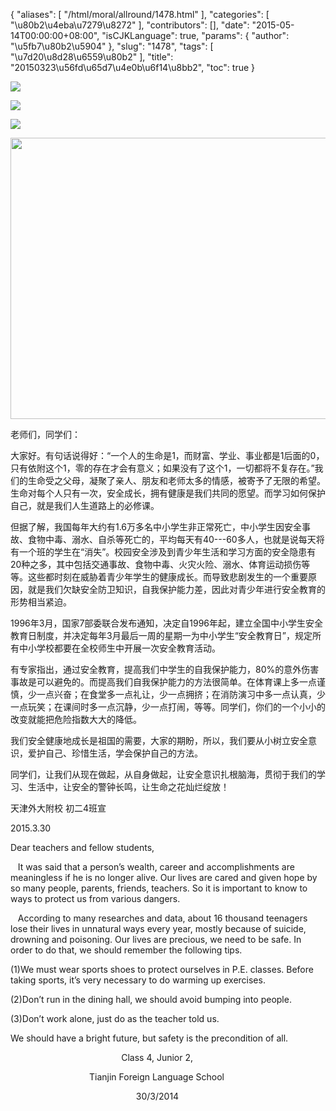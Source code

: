 {
    "aliases": [
        "/html/moral/allround/1478.html"
    ],
    "categories": [
        "\u80b2\u4eba\u7279\u8272"
    ],
    "contributors": [],
    "date": "2015-05-14T00:00:00+08:00",
    "isCJKLanguage": true,
    "params": {
        "author": "\u5fb7\u80b2\u5904"
    },
    "slug": "1478",
    "tags": [
        "\u7d20\u8d28\u6559\u80b2"
    ],
    "title": "20150323\u56fd\u65d7\u4e0b\u6f14\u8bb2",
    "toc": true
}


<img
    src="http://www.tfls.cn/images/150514/6-150514102F51N.jpg"
    style="display:block;margin-left:auto;margin-right:auto;"
    decoding="async"
    fetchpriority="auto"
    loading="lazy"
/>




  







<img
    src="http://www.tfls.cn/images/150514/6-150514102F5610.jpg"
    style="display:block;margin-left:auto;margin-right:auto;"
    decoding="async"
    fetchpriority="auto"
    loading="lazy"
/>




  







<img
    src="http://www.tfls.cn/images/150514/6-150514102F55G.jpg"
    style="display:block;margin-left:auto;margin-right:auto;"
    decoding="async"
    fetchpriority="auto"
    loading="lazy"
/>  






  







<img
    src="https://cdn.tfls.online/mirror/full/2d45100a4795ad67bc083b3af7c1a3f38f7a58d2.jpg"
    style="display:block;margin-left:auto;margin-right:auto;"
    decoding="async"
    fetchpriority="auto"
    loading="lazy"
    height="450"
    width="600"
/>  






  






老师们，同学们：




大家好。有句话说得好：“一个人的生命是1，而财富、学业、事业都是1后面的0，只有依附这个1，零的存在才会有意义；如果没有了这个1，一切都将不复存在。”我们的生命受之父母，凝聚了亲人、朋友和老师太多的情感，被寄予了无限的希望。生命对每个人只有一次，安全成长，拥有健康是我们共同的愿望。而学习如何保护自己，就是我们人生道路上的必修课。




但据了解，我国每年大约有1.6万多名中小学生非正常死亡，中小学生因安全事故、食物中毒、溺水、自杀等死亡的，平均每天有40---60多人，也就是说每天将有一个班的学生在“消失”。校园安全涉及到青少年生活和学习方面的安全隐患有20种之多，其中包括交通事故、食物中毒、火灾火险、溺水、体育运动损伤等等。这些都时刻在威胁着青少年学生的健康成长。而导致悲剧发生的一个重要原因，就是我们欠缺安全防卫知识，自我保护能力差，因此对青少年进行安全教育的形势相当紧迫。




1996年3月，国家7部委联合发布通知，决定自1996年起，建立全国中小学生安全教育日制度，并决定每年3月最后一周的星期一为中小学生“安全教育日”，规定所有中小学校都要在全校师生中开展一次安全教育活动。




有专家指出，通过安全教育，提高我们中学生的自我保护能力，80%的意外伤害事故是可以避免的。而提高我们自我保护能力的方法很简单。在体育课上多一点谨慎，少一点兴奋；在食堂多一点礼让，少一点拥挤；在消防演习中多一点认真，少一点玩笑；在课间时多一点沉静，少一点打闹，等等。同学们，你们的一个小小的改变就能把危险指数大大的降低。




我们安全健康地成长是祖国的需要，大家的期盼，所以，我们要从小树立安全意识，爱护自己、珍惜生活，学会保护自己的方法。




同学们，让我们从现在做起，从自身做起，让安全意识扎根脑海，贯彻于我们的学习、生活中，让安全的警钟长鸣，让生命之花灿烂绽放！









天津外大附校 初二4班宣




2015.3.30




  






 




Dear teachers and
fellow students,




   It was said that a person’s wealth, career
and accomplishments are meaningless if he is no longer alive. Our lives are
cared and given hope by so many people, parents, friends, teachers. So it is
important to know to ways to protect us from various dangers.




   According to many researches and data, about
16 thousand teenagers lose their lives in unnatural ways every year, mostly
because of suicide, drowning and poisoning. Our lives are precious, we need to
be safe. In order to do
that, we should remember the following tips.




(1)We must wear sports shoes to protect ourselves
in P.E. classes. Before taking sports, it’s very necessary to do warming up
exercises. 




(2)Don’t run in the dining hall, we should avoid
bumping into people. 




(3)Don’t work alone, just do as the teacher told
us.




We should have a
bright future, but safety is the precondition of all.




                                            
Class 4, Junior 2,




                                Tianjin Foreign
Language School




                                                  
30/3/2014









   









 



  


  



